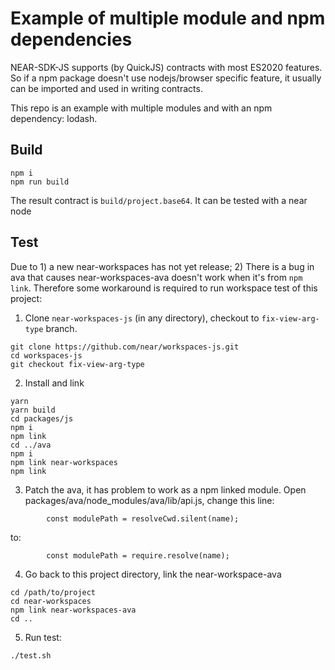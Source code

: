 # Example of multiple module and npm dependencies

NEAR-SDK-JS supports (by QuickJS) contracts with most ES2020 features. So if a npm package doesn't use nodejs/browser specific feature, it usually can be imported and used in writing contracts.

This repo is an example with multiple modules and with an npm dependency: lodash.

## Build
```
npm i
npm run build
```

The result contract is `build/project.base64`. It can be tested with a near node

## Test
Due to 1) a new near-workspaces has not yet release; 2) There is a bug in ava that causes near-workspaces-ava doesn't work when it's from `npm link`. Therefore some workaround is required to run workspace test of this project:

1. Clone `near-workspaces-js` (in any directory), checkout to `fix-view-arg-type` branch.
```
git clone https://github.com/near/workspaces-js.git
cd workspaces-js
git checkout fix-view-arg-type
```

2. Install and link
```
yarn
yarn build
cd packages/js
npm i
npm link
cd ../ava
npm i
npm link near-workspaces
npm link
```

3. Patch the ava, it has problem to work as a npm linked module. Open packages/ava/node_modules/ava/lib/api.js, change this line:
```
		const modulePath = resolveCwd.silent(name);
```
to:
```
		const modulePath = require.resolve(name);
```

4. Go back to this project directory, link the near-workspace-ava
```
cd /path/to/project
cd near-workspaces
npm link near-workspaces-ava
cd ..
```

5. Run test:
```
./test.sh
```
